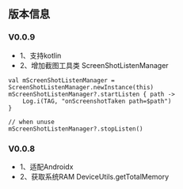 ## 版本信息 ##

### V0.0.9 ###

- 1、支持kotlin
- 2、增加截图工具类 ScreenShotListenManager
```
val mScreenShotListenManager = ScreenShotListenManager.newInstance(this)
mScreenShotListenManager?.startListen { path ->
    Log.i(TAG, "onScreenshotTaken path=$path")
}

// when unuse
mScreenShotListenManager?.stopListen()
```




### V0.0.8 ###

- 1、适配Androidx
- 2、获取系统RAM DeviceUtils.getTotalMemory